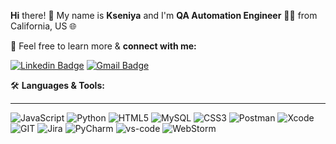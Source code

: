**Hi** there! :wave: 
My name is **Kseniya** and I'm **QA Automation Engineer** 👩‍💻 from California, US :globe_with_meridians:

🔗 Feel free to learn more & **connect with me:**

[![Linkedin Badge](https://img.shields.io/badge/-KseniyaParadzina-blue?style=flat-square&logo=Linkedin&logoColor=white&link=https://www.linkedin.com/in/kseniya-paradzina/)](https://www.linkedin.com/in/kseniya-paradzina/)
[![Gmail Badge](https://img.shields.io/badge/-paradiksu@gmail.com-c14438?style=flat-square&logo=Gmail&logoColor=white&link=mailto:paradiksu@gmail.com)](mailto:paradiksu@gmail.com)


🛠️ **Languages & Tools:**
__________________
![JavaScript](https://img.shields.io/badge/JavaScript-323330?style=for-the-badge&logo=javascript&logoColor=F7DF1E)
![Python](https://img.shields.io/badge/Python-FFD43B?style=for-the-badge&logo=python&logoColor=blue)
![HTML5](https://img.shields.io/badge/HTML5-E34F26?style=for-the-badge&logo=html5&logoColor=white)
![MySQL](https://img.shields.io/badge/MySQL-005C84?style=for-the-badge&logo=mysql&logoColor=white)
![CSS3](https://img.shields.io/badge/CSS3-1572B6?style=for-the-badge&logo=css3&logoColor=white)
![Postman](https://img.shields.io/badge/Postman-FF6C37?style=for-the-badge&logo=Postman&logoColor=white)
![Xcode](https://img.shields.io/badge/Xcode-007ACC?style=for-the-badge&logo=Xcode&logoColor=white)
![GIT](https://img.shields.io/badge/GIT-E44C30?style=for-the-badge&logo=git&logoColor=white)
![Jira](https://img.shields.io/badge/Jira-0052CC?style=for-the-badge&logo=Jira&logoColor=white)
![PyCharm](https://img.shields.io/badge/PyCharm-000000.svg?&style=for-the-badge&logo=PyCharm&logoColor=white)
![vs-code](https://img.shields.io/badge/VS_Code-007ACC?style=for-the-badge&logo=Visual-Studio-Code&logoColor=white)
![WebStorm](https://img.shields.io/badge/WebStorm-007ACC?style=for-the-badge&logo=Visual-Studio-Code&logoColor=blue)
